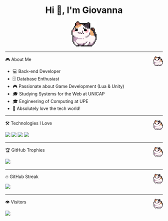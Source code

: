 <h1 align="center">Hi 👋, I'm Giovanna</h1>

<p align="center">
  <img src="https://raw.githubusercontent.com/giovannaps/giovannaps/main/325895973-e4f28204-ea88-4364-a321-8330c3fbde6a.gif" width="80" alt="Cute GIF"/>
</p>

---

🎮 About Me <img src="https://raw.githubusercontent.com/giovannaps/giovannaps/main/325895973-e4f28204-ea88-4364-a321-8330c3fbde6a.gif" width="30" align="right" />

- 💻 Back-end Developer  
- 🗄️ Database Enthusiast  
- 🎮 Passionate about Game Development (Lua & Unity)  
- 🎓 Studying Systems for the Web at UNICAP  
- 🎓 Engineering of Computing at UPE  
- 💖 Absolutely love the tech world!

---

🛠️ Technologies I Love <img src="https://raw.githubusercontent.com/giovannaps/giovannaps/main/325895973-e4f28204-ea88-4364-a321-8330c3fbde6a.gif" width="30" align="right" />

<img src="https://img.shields.io/badge/Java-FF6F61?style=for-the-badge&logo=java&logoColor=white" />
<img src="https://img.shields.io/badge/Lua-FFB6C1?style=for-the-badge&logo=lua&logoColor=white" />
<img src="https://img.shields.io/badge/Unity-FF7F7F?style=for-the-badge&logo=unity&logoColor=white" />
<img src="https://img.shields.io/badge/PostgreSQL-FF9A8B?style=for-the-badge&logo=postgresql&logoColor=white" />

---

🏆 GitHub Trophies <img src="https://raw.githubusercontent.com/giovannaps/giovannaps/main/325895973-e4f28204-ea88-4364-a321-8330c3fbde6a.gif" width="30" align="right" />

<img src="https://github-profile-trophy.vercel.app/?username=giovannaps&theme=juicyfresh&column=4&margin-w=15&margin-h=15" />

---

🔥 GitHub Streak <img src="https://raw.githubusercontent.com/giovannaps/giovannaps/main/325895973-e4f28204-ea88-4364-a321-8330c3fbde6a.gif" width="30" align="right" />

<img src="https://streak-stats.demolab.com?user=giovannaps&theme=radical" />

---

👁️ Visitors <img src="https://raw.githubusercontent.com/giovannaps/giovannaps/main/325895973-e4f28204-ea88-4364-a321-8330c3fbde6a.gif" width="30" align="right" />

<img src="https://img.shields.io/badge/Visitors-FF9A8B?style=for-the-badge&logo=eye&logoColor=white" />
